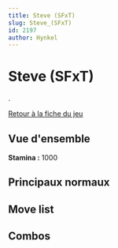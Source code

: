 ```yaml
---
title: Steve (SFxT)
slug: Steve_(SFxT)
id: 2197
author: Hynkel
---
```


# Steve (SFxT)

.

[Retour à la fiche du jeu](Street_Fighter_x_Tekken "wikilink")

## Vue d'ensemble

**Stamina :** 1000

## Principaux normaux

## Move list

## Combos
